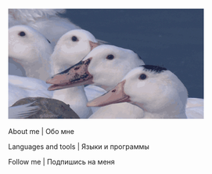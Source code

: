 [![Header | Шапка](https://github.com/FenixLaz/FenixLaz/blob/main/P63M.gif)](https://vk.com/chudin.dima)

About me | Обо мне

Languages and tools | Языки и программы

Follow me | Подпишись на меня
